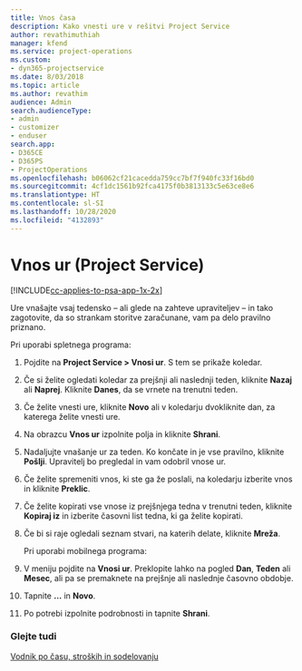 ```yaml
---
title: Vnos časa
description: Kako vnesti ure v rešitvi Project Service
author: revathimuthiah
manager: kfend
ms.service: project-operations
ms.custom:
- dyn365-projectservice
ms.date: 8/03/2018
ms.topic: article
ms.author: revathim
audience: Admin
search.audienceType:
- admin
- customizer
- enduser
search.app:
- D365CE
- D365PS
- ProjectOperations
ms.openlocfilehash: b06062cf21cacedda759cc7bf7f940fc33f16bd0
ms.sourcegitcommit: 4cf1dc1561b92fca4175f0b3813133c5e63ce8e6
ms.translationtype: HT
ms.contentlocale: sl-SI
ms.lasthandoff: 10/28/2020
ms.locfileid: "4132893"
---
```

# <a name="enter-time-project-service"></a>Vnos ur (Project Service)

[!INCLUDE[cc-applies-to-psa-app-1x-2x](../includes/cc-applies-to-psa-app-1x-2x.md)]

Ure vnašajte vsaj tedensko – ali glede na zahteve upraviteljev – in tako zagotovite, da so strankam storitve zaračunane, vam pa delo pravilno priznano.  
  
 Pri uporabi spletnega programa:  
  
1. Pojdite na **Project Service > Vnosi ur**. S tem se prikaže koledar.  
  
2. Če si želite ogledati koledar za prejšnji ali naslednji teden, kliknite **Nazaj** ali **Naprej**. Kliknite **Danes**, da se vrnete na trenutni teden.  
  
3. Če želite vnesti ure, kliknite **Novo** ali v koledarju dvokliknite dan, za katerega želite vnesti ure.  
  
4. Na obrazcu **Vnos ur** izpolnite polja in kliknite **Shrani**.  
  
5. Nadaljujte vnašanje ur za teden. Ko končate in je vse pravilno, kliknite **Pošlji**. Upravitelj bo pregledal in vam odobril vnose ur.  
  
6. Če želite spremeniti vnos, ki ste ga že poslali, na koledarju izberite vnos in kliknite **Preklic**.  
  
7. Če želite kopirati vse vnose iz prejšnjega tedna v trenutni teden, kliknite **Kopiraj iz** in izberite časovni list tedna, ki ga želite kopirati.  
  
8. Če bi si raje ogledali seznam stvari, na katerih delate, kliknite **Mreža**.  
  
   Pri uporabi mobilnega programa:  
  
9. V meniju pojdite na **Vnosi ur**.     Preklopite lahko na pogled **Dan**, **Teden** ali **Mesec**, ali pa se premaknete na prejšnje ali naslednje časovno obdobje.  
  
10. Tapnite **…** in **Novo**.  
  
11. Po potrebi izpolnite podrobnosti in tapnite **Shrani**.  
  
### <a name="see-also"></a>Glejte tudi  
 [Vodnik po času, stroških in sodelovanju](../psa/time-expense-collaboration-guide.md)
